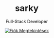 <h1 align="center">sarky</h1>
<p align="center">Full-Stack Developer</p>

<a href="https://github.com/sarkydev">
  <p align="center">
    <img src="https://komarev.com/ghpvc/?username=sarkydev&color=purple" alt="Fiók Megtekintések">
  </p>
</a>

